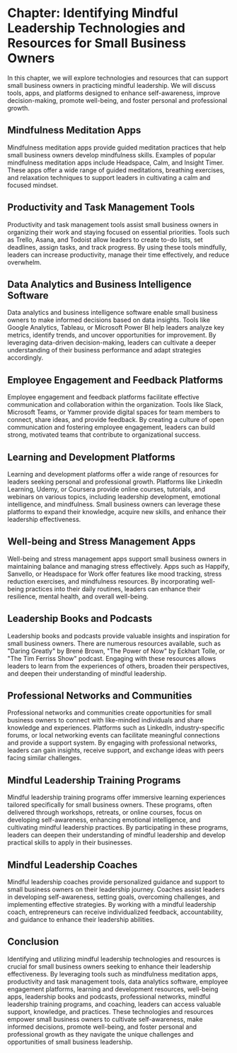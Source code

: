 Chapter: Identifying Mindful Leadership Technologies and Resources for Small Business Owners
============================================================================================

In this chapter, we will explore technologies and resources that can support small business owners in practicing mindful leadership. We will discuss tools, apps, and platforms designed to enhance self-awareness, improve decision-making, promote well-being, and foster personal and professional growth.

Mindfulness Meditation Apps
---------------------------

Mindfulness meditation apps provide guided meditation practices that help small business owners develop mindfulness skills. Examples of popular mindfulness meditation apps include Headspace, Calm, and Insight Timer. These apps offer a wide range of guided meditations, breathing exercises, and relaxation techniques to support leaders in cultivating a calm and focused mindset.

Productivity and Task Management Tools
--------------------------------------

Productivity and task management tools assist small business owners in organizing their work and staying focused on essential priorities. Tools such as Trello, Asana, and Todoist allow leaders to create to-do lists, set deadlines, assign tasks, and track progress. By using these tools mindfully, leaders can increase productivity, manage their time effectively, and reduce overwhelm.

Data Analytics and Business Intelligence Software
-------------------------------------------------

Data analytics and business intelligence software enable small business owners to make informed decisions based on data insights. Tools like Google Analytics, Tableau, or Microsoft Power BI help leaders analyze key metrics, identify trends, and uncover opportunities for improvement. By leveraging data-driven decision-making, leaders can cultivate a deeper understanding of their business performance and adapt strategies accordingly.

Employee Engagement and Feedback Platforms
------------------------------------------

Employee engagement and feedback platforms facilitate effective communication and collaboration within the organization. Tools like Slack, Microsoft Teams, or Yammer provide digital spaces for team members to connect, share ideas, and provide feedback. By creating a culture of open communication and fostering employee engagement, leaders can build strong, motivated teams that contribute to organizational success.

Learning and Development Platforms
----------------------------------

Learning and development platforms offer a wide range of resources for leaders seeking personal and professional growth. Platforms like LinkedIn Learning, Udemy, or Coursera provide online courses, tutorials, and webinars on various topics, including leadership development, emotional intelligence, and mindfulness. Small business owners can leverage these platforms to expand their knowledge, acquire new skills, and enhance their leadership effectiveness.

Well-being and Stress Management Apps
-------------------------------------

Well-being and stress management apps support small business owners in maintaining balance and managing stress effectively. Apps such as Happify, Sanvello, or Headspace for Work offer features like mood tracking, stress reduction exercises, and mindfulness resources. By incorporating well-being practices into their daily routines, leaders can enhance their resilience, mental health, and overall well-being.

Leadership Books and Podcasts
-----------------------------

Leadership books and podcasts provide valuable insights and inspiration for small business owners. There are numerous resources available, such as "Daring Greatly" by Brené Brown, "The Power of Now" by Eckhart Tolle, or "The Tim Ferriss Show" podcast. Engaging with these resources allows leaders to learn from the experiences of others, broaden their perspectives, and deepen their understanding of mindful leadership.

Professional Networks and Communities
-------------------------------------

Professional networks and communities create opportunities for small business owners to connect with like-minded individuals and share knowledge and experiences. Platforms such as LinkedIn, industry-specific forums, or local networking events can facilitate meaningful connections and provide a support system. By engaging with professional networks, leaders can gain insights, receive support, and exchange ideas with peers facing similar challenges.

Mindful Leadership Training Programs
------------------------------------

Mindful leadership training programs offer immersive learning experiences tailored specifically for small business owners. These programs, often delivered through workshops, retreats, or online courses, focus on developing self-awareness, enhancing emotional intelligence, and cultivating mindful leadership practices. By participating in these programs, leaders can deepen their understanding of mindful leadership and develop practical skills to apply in their businesses.

Mindful Leadership Coaches
--------------------------

Mindful leadership coaches provide personalized guidance and support to small business owners on their leadership journey. Coaches assist leaders in developing self-awareness, setting goals, overcoming challenges, and implementing effective strategies. By working with a mindful leadership coach, entrepreneurs can receive individualized feedback, accountability, and guidance to enhance their leadership abilities.

Conclusion
----------

Identifying and utilizing mindful leadership technologies and resources is crucial for small business owners seeking to enhance their leadership effectiveness. By leveraging tools such as mindfulness meditation apps, productivity and task management tools, data analytics software, employee engagement platforms, learning and development resources, well-being apps, leadership books and podcasts, professional networks, mindful leadership training programs, and coaching, leaders can access valuable support, knowledge, and practices. These technologies and resources empower small business owners to cultivate self-awareness, make informed decisions, promote well-being, and foster personal and professional growth as they navigate the unique challenges and opportunities of small business leadership.
